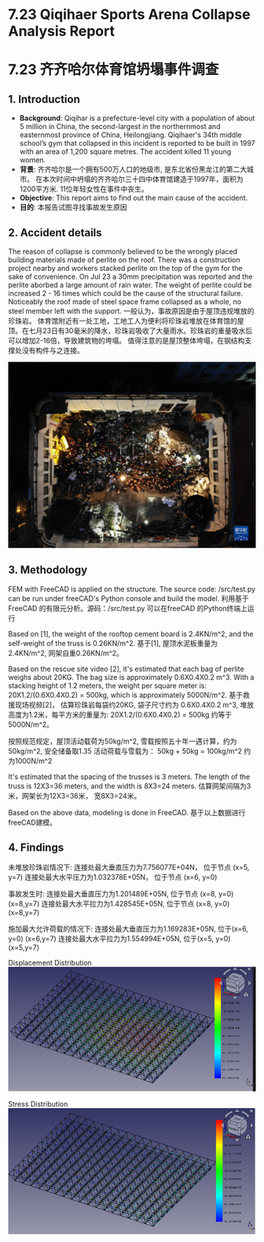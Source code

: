 # 7.23 Qiqihaer Sports Arena Collapse Analysis Report
# 7.23 齐齐哈尔体育馆坍塌事件调查

## 1. Introduction
* **Background**: Qiqihar is a prefecture-level city with a population of about 5 million in China, the second-largest in the northernmost and easternmost province of China, Heilongjiang. Qiqihaer's 34th middle school’s gym that collapsed in this incident is reported to be built in 1997 with an area of 1,200 square metres. The accident killed 11 young women.
* **背景**: 齐齐哈尔是一个拥有500万人口的地级市, 是东北省份黑龙江的第二大城市。 在本次时间中坍塌的齐齐哈尔三十四中体育馆建造于1997年，面积为1200平方米. 11位年轻女性在事件中丧生。
* **Objective**: This report aims to find out the main cause of the accident.
* **目的**: 本报告试图寻找事故发生原因
  

## 2. Accident details
The reason of collapse is commonly believed to be the wrongly placed building materials made of perlite on the roof. 
There was a construction project nearby and workers stacked perlite on the top of the gym for the sake of convenience. On Jul 23 a 30mm precipitation was reported and the perlite aborbed a large amount of rain water. The weight of perlite could be increased 2 - 16 times which could be the cause of the structural failure.
Noticeably the roof made of steel space frame collapsed as a whole, no steel member left with the support.
一般认为，事故原因是由于屋顶违规堆放的珍珠岩。
体育馆附近有一处工地，工地工人为便利将珍珠岩堆放在体育馆的屋顶。在七月23日有30毫米的降水，珍珠岩吸收了大量雨水。珍珠岩的重量吸水后可以增加2-16倍，导致建筑物的垮塌。
值得注意的是屋顶整体垮塌，在钢结构支撑处没有构件与之连接。

![image](images/1129764660_16901722248391n.jpeg)

## 3. Methodology
FEM with FreeCAD is applied on the structure. The source code: /src/test.py can be run under freeCAD's Python console and build the model.
利用基于FreeCAD 的有限元分析。源码：/src/test.py 可以在freeCAD 的Python终端上运行

Based on [1], the weight of the rooftop cement board is 2.4KN/m^2, and the self-weight of the truss is 0.26KN/m^2.
基于[1], 屋顶水泥板重量为2.4KN/m^2, 网架自重0.26KN/m^2。

Based on the rescue site video [2], it's estimated that each bag of perlite weighs about 20KG. The bag size is approximately 0.6X0.4X0.2 m^3. With a stacking height of 1.2 meters, the weight per square meter is: 20X1.2/(0.6X0.4X0.2) = 500kg, which is approximately 5000N/m^2.
基于救援现场视频[2]， 估算珍珠岩每袋约20KG, 袋子尺寸约为 0.6X0.4X0.2 m^3, 堆放高度为1.2米，每平方米的重量为: 20X1.2/(0.6X0.4X0.2) = 500kg 约等于 5000N/m^2。

按照规范规定，屋顶活动载荷为50kg/m^2, 雪载按照五十年一遇计算，约为50kg/m^2, 安全储备取1.35
活动荷载与雪载为：
50kg + 50kg = 100kg/m^2 约为1000N/m^2

It's estimated that the spacing of the trusses is 3 meters. The length of the truss is 12X3=36 meters, and the width is 8X3=24 meters.
估算网架间隔为3米，网架长为12X3=36米， 宽8X3=24米。

Based on the above data, modeling is done in FreeCAD.
基于以上数据进行freeCAD建模。

## 4. Findings
未堆放珍珠岩情况下:
连接处最大垂直压力为7.756077E+04N， 位于节点 (x=5, y=7)
连接处最大水平压力为1.032378E+05N， 位于节点 (x=6, y=0)

事故发生时:
连接处最大垂直压力为1.201489E+05N, 位于节点 (x=8, y=0) (x=8,y=7)
连接处最大水平拉力为1.428545E+05N, 位于节点 (x=8, y=0) (x=8,y=7) 

施加最大允许荷载的情况下:
连接处最大垂直压力为1.169283E+05N, 位于(x=6, y=0) (x=6,y=7)
连接处最大水平拉力为1.554994E+05N, 位于(x=5, y=0) (x=5,y=7)

Displacement Distribution
![Image](images/displacement.png)

Stress Distribution
![Image](images/stress.png)

